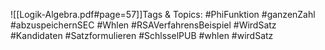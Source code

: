 
![[Logik-Algebra.pdf#page=57]]Tags & Topics:
   #PhiFunktion
   #ganzenZahl
   #abzuspeichernSEC
   #Whlen
   #RSAVerfahrensBeispiel
   #WirdSatz
   #Kandidaten
   #Satzformulieren
   #SchlsselPUB
   #whlen
   #wirdSatz